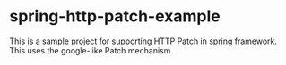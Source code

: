 # spring-http-patch-example
This is a sample project for supporting HTTP Patch in spring framework. This uses the google-like Patch mechanism.
